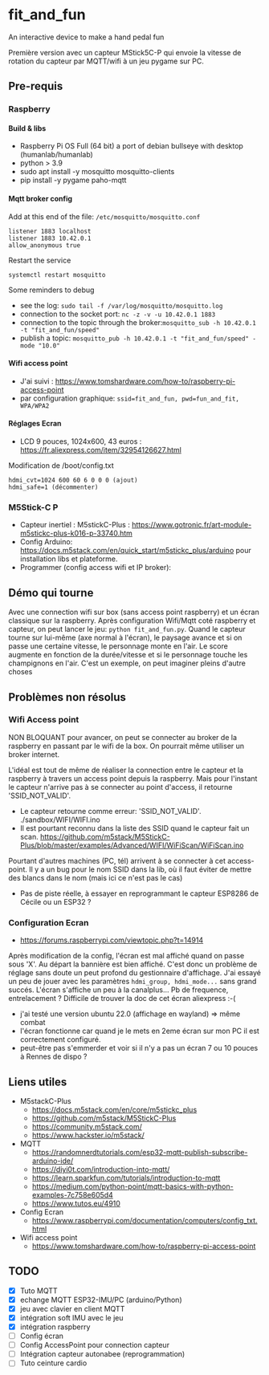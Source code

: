 # fit_and_fun

An interactive device to make a hand pedal fun

Première version avec un capteur MStick5C-P qui envoie la vitesse de rotation du capteur par MQTT/wifi à un jeu pygame
sur PC.

## Pre-requis

### Raspberry

#### Build & libs

* Raspberry Pi OS Full (64 bit) a port of debian bullseye with desktop (humanlab/humanlab)
* python > 3.9
* sudo apt install -y mosquitto  mosquitto-clients
* pip install -y pygame paho-mqtt

#### Mqtt broker config

Add at this end of the file: `/etc/mosquitto/mosquitto.conf`
```
listener 1883 localhost 
listener 1883 10.42.0.1
allow_anonymous true
```

Restart the service
```
systemctl restart mosquitto
```

Some reminders to debug

* see the log: `sudo tail -f /var/log/mosquitto/mosquitto.log`
* connection to the socket port: `nc -z -v -u 10.42.0.1 1883`
* connection to the topic through the broker:`mosquitto_sub -h 10.42.0.1 -t "fit_and_fun/speed"`
* publish a topic: `mosquitto_pub -h 10.42.0.1 -t "fit_and_fun/speed" -mode "10.0"`

#### Wifi access point

* J'ai suivi : https://www.tomshardware.com/how-to/raspberry-pi-access-point
* par configuration graphique: `ssid=fit_and_fun, pwd=fun_and_fit, WPA/WPA2`

#### Réglages Ecran

* LCD 9 pouces, 1024x600, 43 euros : https://fr.aliexpress.com/item/32954126627.html

Modification de /boot/config.txt
```
hdmi_cvt=1024 600 60 6 0 0 0 (ajout)
hdmi_safe=1 (décommenter)
```

### M5Stick-C P

* Capteur inertiel : M5stickC-Plus : https://www.gotronic.fr/art-module-m5stickc-plus-k016-p-33740.htm
* Config Arduino: https://docs.m5stack.com/en/quick_start/m5stickc_plus/arduino pour installation libs et plateforme.
* Programmer (config access wifi et IP broker): 

## Démo qui tourne

Avec une connection wifi sur box (sans access point raspberry) et un écran classique sur la raspberry. Après configuration Wifi/Mqtt coté raspberry et capteur, on peut lancer le jeu: `python fit_and_fun.py`.
Quand le capteur tourne sur lui-même (axe normal à l'écran), le paysage avance et si on passe une certaine vitesse, le personnage monte en l'air. Le score augmente en fonction de la durée/vitesse et si le personnage touche les champignons en l'air. C'est un exemple, on peut imaginer pleins d'autre choses

## Problèmes non résolus

### Wifi Access point

NON BLOQUANT pour avancer, on peut se connecter au broker de la raspberry en passant par le wifi de la box. On pourrait même utiliser un broker internet.

L'idéal est tout de même de réaliser la connection entre le capteur et la raspberry à travers un access point depuis la raspberry. Mais pour l'instant le capteur n'arrive pas à se connecter au point d'access, il retourne 'SSID_NOT_VALID'.

* Le capteur retourne comme erreur: 'SSID_NOT_VALID'. ./sandbox/WIFI/WIFI.ino
* Il est pourtant reconnu dans la liste des SSID quand le capteur fait un scan. https://github.com/m5stack/M5StickC-Plus/blob/master/examples/Advanced/WIFI/WiFiScan/WiFiScan.ino

Pourtant d'autres machines (PC, tél) arrivent à se connecter à cet access-point. Il y a un bug pour le nom SSID dans la lib, où il faut éviter de mettre des blancs dans le nom (mais ici ce n'est pas le cas)

* Pas de piste réelle, à essayer en reprogrammant le capteur ESP8286 de Cécile ou un ESP32 ?

### Configuration Ecran

* https://forums.raspberrypi.com/viewtopic.php?t=14914

Après modification de la config, l'écran est mal affiché quand on passe sous 'X'. Au départ la bannière est bien affiché. C'est donc un problème de réglage sans doute un peut profond du gestionnaire d'affichage. J'ai essayé un peu de jouer avec les paramètres `hdmi_group, hdmi_mode...` sans grand succés. L'écran s'affiche un peu à la canalplus... Pb de frequence, entrelacement ? Difficile de trouver la doc de cet écran aliexpress :-(

* j'ai testé une version ubuntu 22.0 (affichage en wayland) => même combat
* l'écran fonctionne car quand je le mets en 2eme écran sur mon PC il est correctement configuré.
* peut-être pas s'emmerder et voir si il n'y a pas un écran 7 ou 10 pouces à Rennes de dispo ?

## Liens utiles

* M5stackC-Plus
  * https://docs.m5stack.com/en/core/m5stickc_plus
  * https://github.com/m5stack/M5StickC-Plus
  * https://community.m5stack.com/
  * https://www.hackster.io/m5stack/
* MQTT
  * https://randomnerdtutorials.com/esp32-mqtt-publish-subscribe-arduino-ide/
  * https://diyi0t.com/introduction-into-mqtt/
  * https://learn.sparkfun.com/tutorials/introduction-to-mqtt
  * https://medium.com/python-point/mqtt-basics-with-python-examples-7c758e605d4
  * https://www.tutos.eu/4910
* Config Ecran
  * https://www.raspberrypi.com/documentation/computers/config_txt.html
* Wifi access point
  * https://www.tomshardware.com/how-to/raspberry-pi-access-point

## TODO

* [x] Tuto MQTT
* [x] echange MQTT ESP32-IMU/PC (arduino/Python)
* [x] jeu avec clavier en client MQTT
* [x] intégration soft IMU avec le jeu
* [x] intégration raspberry
* [ ] Config écran
* [ ] Config AccessPoint pour connection capteur
* [ ] Intégration capteur autonabee (reprogrammation)
* [ ] Tuto ceinture cardio
